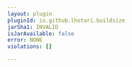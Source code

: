 ```yaml
---
layout: plugin
pluginId: io.github.lhotari.buildsize
jarSha1: INVALID
isJarAvailable: false
error: NONE
violations: []

---
```

